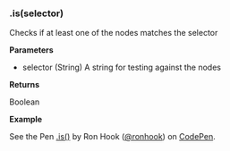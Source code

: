 ### .is(selector)

Checks if at least one of the nodes matches the selector

**Parameters**

- selector (String) A string for testing against the nodes

**Returns**

Boolean

**Example**

<p data-height="300" data-theme-id="30862" data-slug-hash="WEEoZz" data-default-tab="js,result" data-user="ronhook" data-embed-version="2" data-pen-title=".is()" class="codepen">See the Pen <a href="https://codepen.io/ronhook/pen/WEEoZz/">.is()</a> by Ron Hook (<a href="https://codepen.io/ronhook">@ronhook</a>) on <a href="https://codepen.io">CodePen</a>.</p>
<script async src="https://production-assets.codepen.io/assets/embed/ei.js"> </script>
